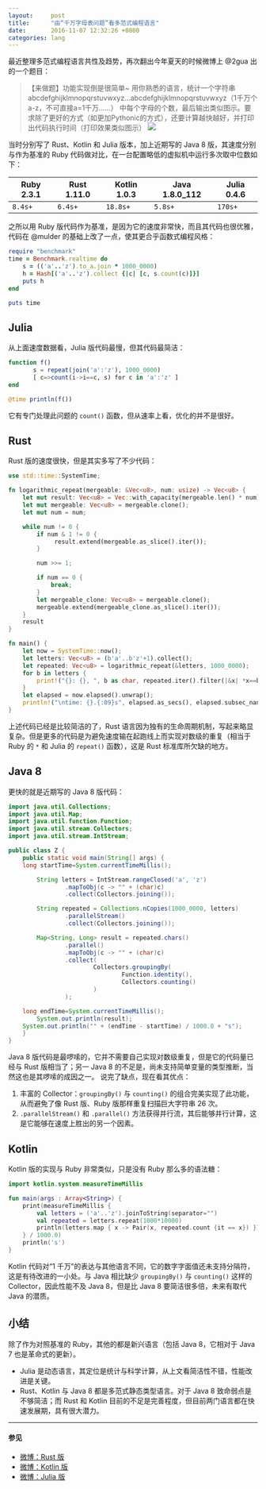 ```yaml
---
layout:     post
title:      "由“千万字母表问题”看多范式编程语言"
date:       2016-11-07 12:32:26 +0800
categories: lang
---
```


最近整理多范式编程语言共性及趋势，再次翻出今年夏天的时候微博上 @2gua 出的一个题目：

<!--more-->

> 【来做题】功能实现倒是很简单~
用你熟悉的语言，统计一个字符串abcdefghijklmnopqrstuvwxyz...abcdefghijklmnopqrstuvwxyz（1千万个a-z，不可直接a=1千万......）
中每个字母的个数，最后输出类似图示。要求除了更好的方式（如更加Pythonic的方式），还要计算越快越好，并打印出代码执行时间（打印效果类似图示）
![](http://ww3.sinaimg.cn/large/5fe93731gw1f72m4zq1ucj20v602nwf8.jpg)

当时分别写了 Rust、Kotlin 和 Julia 版本，加上近期写的 Java 8 版，其速度分别与作为基准的 Ruby 代码做对比，在一台配置略低的虚拟机中运行多次取中位数如下：

| Ruby 2.3.1 | Rust 1.11.0 | Kotlin 1.0.3 | Java 1.8.0_112 | Julia 0.4.6 |
|------------|-------------|--------------|----------------|-------------|
| `8.4s+`    | `6.4s+`     | `18.8s+`     | `5.8s+`        | `170s+`     |

之所以用 Ruby 版代码作为基准，是因为它的速度非常快，而且其代码也很优雅，代码在 @mulder 的基础上改了一点，使其更合乎函数式编程风格：

```ruby
require "benchmark"
time = Benchmark.realtime do
	s = (('a'..'z').to_a.join * 1000_0000)
	h = Hash[('a'..'z').collect {|c| [c, s.count(c)]}]
	puts h
end

puts time
```

## Julia
从上面速度数据看，Julia 版代码最慢，但其代码最简洁：

```julia
function f()
       s = repeat(join('a':'z'), 1000_0000)
       [ c=>count(i->i==c, s) for c in 'a':'z' ]
end

@time println(f())
```

它有专门处理此问题的 `count()` 函数，但从速率上看，优化的并不是很好。

## Rust
Rust 版的速度很快，但是其实多写了不少代码：

```rust
use std::time::SystemTime;

fn logarithmic_repeat(mergeable: &Vec<u8>, num: usize) -> Vec<u8> {
    let mut result: Vec<u8> = Vec::with_capacity(mergeable.len() * num);
    let mut mergeable: Vec<u8> = mergeable.clone();
    let mut num = num;

    while num != 0 {
        if num & 1 != 0 {
             result.extend(mergeable.as_slice().iter());
        }

        num >>= 1;

        if num == 0 {
            break;
        }
        let mergeable_clone: Vec<u8> = mergeable.clone();
        mergeable.extend(mergeable_clone.as_slice().iter());
    }
    result
}

fn main() {
    let now = SystemTime::now();
    let letters: Vec<u8> = (b'a'..b'z'+1).collect();
    let repeated: Vec<u8> = logarithmic_repeat(&letters, 1000_0000);
    for b in letters {
        print!("{}: {}, ", b as char, repeated.iter().filter(|&x| *x==b).count());
    }
    let elapsed = now.elapsed().unwrap();
    println!("\ntime: {}.{:09}s", elapsed.as_secs(), elapsed.subsec_nanos());
}
```

上述代码已经是比较简洁的了，Rust 语言因为独有的生命周期机制，写起来略显复杂。但是更多的代码是为避免速度输在起跑线上而实现对数级的重复（相当于 Ruby 的 `*` 和 Julia 的 `repeat()` 函数），这是 Rust 标准库所欠缺的地方。

## Java 8
更快的就是近期写的 Java 8 版代码：

```java
import java.util.Collections;
import java.util.Map;
import java.util.function.Function;
import java.util.stream.Collectors;
import java.util.stream.IntStream;

public class Z {
    public static void main(String[] args) {
	long startTime=System.currentTimeMillis();

        String letters = IntStream.rangeClosed('a', 'z')
                .mapToObj(c -> "" + (char)c)
                .collect(Collectors.joining());

        String repeated = Collections.nCopies(1000_0000, letters)
                .parallelStream()
                .collect(Collectors.joining());

        Map<String, Long> result = repeated.chars()
                .parallel()
                .mapToObj(c -> "" + (char)c)
                .collect(
                        Collectors.groupingBy(
                                Function.identity(),
                                Collectors.counting()
                        )
                );

	long endTime=System.currentTimeMillis();
        System.out.println(result);
	System.out.println("" + (endTime - startTime) / 1000.0 + "s");
    }
}
```

Java 8 版代码是最啰嗦的，它并不需要自己实现对数级重复，但是它的代码量已经与 Rust 版相当了；另一 Java 8 的不足是，尚未支持简单变量的类型推断，当然这也是其啰嗦的成因之一。
说完了缺点，现在看其优点：
1. 丰富的 Collector：`groupingBy()` 与 `counting()` 的组合完美实现了此功能，从而避免了像 Rust 版、Ruby 版那样重复扫描巨大字符串 26 次。
2. `.parallelStream()` 和 `.parallel()` 方法获得并行流，其后能够并行计算，这是它能够在速度上胜出的另一个因素。

## Kotlin
Kotlin 版的实现与 Ruby 非常类似，只是没有 Ruby 那么多的语法糖：

```kotlin
import kotlin.system.measureTimeMillis

fun main(args : Array<String>) { 
    print(measureTimeMillis {
        val letters = ('a'..'z').joinToString(separator="")
        val repeated = letters.repeat(1000*10000)
        println(letters.map { x -> Pair(x, repeated.count {it == x}) })
    } / 1000.0)
    println('s')
}
```

Kotlin 代码对“1 千万”的表达与其他语言不同，它的数字字面值还未支持分隔符，这是有待改进的一小处。与 Java 相比缺少 `groupingBy()` 与 `counting()` 这样的 Collector，因此性能不及 Java 8，但是比 Java 8 要简洁很多倍，未来有取代 Java 的潜质。

## 小结
除了作为对照基准的 Ruby，其他的都是新兴语言（包括 Java 8，它相对于 Java 7 也是革命式的更新）。
* Julia 是动态语言，其定位是统计与科学计算，从上文看简洁性不错，性能改进是关键。
* Rust、Kotlin 与 Java 8 都是多范式静态类型语言。对于 Java 8 致命弱点是不够简洁；而 Rust 和 Kotlin 目前的不足是完善程度，但目前两门语言都在快速发展期，具有很大潜力。

---

#### 参见

- [微博：Rust 版](http://weibo.com/2151789810/E5aWeuTgR?type=comment)
- [微博：Kotlin 版](http://weibo.com/2151789810/E5e8sCZCC?type=comment)
- [微博：Julia 版](http://weibo.com/2151789810/E5jDO8HXw?type=comment)

